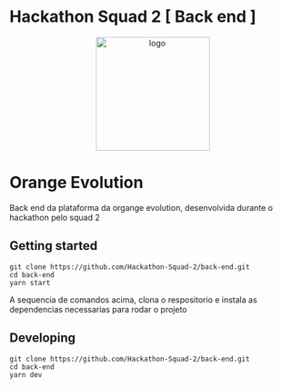 # Hackathon Squad 2 [ Back end ]

<div align="center">
  <img width="200" height="200" src="https://avatars.githubusercontent.com/u/117131140?s=400&u=b19290c748027d2dfd622fe0287c5956683e587a&v=4" alt="logo" />
</div>

# Orange Evolution

Back end da plataforma da organge evolution, desenvolvida durante o hackathon pelo squad 2

## Getting started

```shell
git clone https://github.com/Hackathon-Squad-2/back-end.git 
cd back-end
yarn start
```
A sequencia de comandos acima, clona o respositorio e instala as dependencias necessarias para rodar o projeto

## Developing

```shell
git clone https://github.com/Hackathon-Squad-2/back-end.git 
cd back-end
yarn dev 
```
